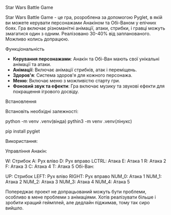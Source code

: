 Star Wars Battle Game

Star Wars Battle Game - це гра, розроблена за допомогою Pyglet, в якій ви можете керувати персонажами Анакіном та Обі-Ваном у епічних боях. Гра включає різноманітні анімації, атаки, стрибки, і гравці можуть змагатися один з одним.
Реалізовано 30-40% від запланованого. Можливо колись допрацюю.

Функціональність

- **Керування персонажами**: Анакін та Обі-Ван мають свої унікальні анімації та атаки.
- **Анімації**: Включає анімації стрибків, атак і переміщень.
- **Здоров'я**: Система здоров'я для кожного персонажа.
- **Меню**: Включає меню з можливістю старту гри.
- **Фоновий звук та ефекти**: Гра включає музику та звукові ефекти для покращення ігрового досвіду.

Встановлення

Встановіть необхідні залежності:

python -m venv .venv(вінда)
pythin3 -m venv .venv(лінукс)

pip install pyglet

Використання:

Управління
Анакін:

W: Стрибок
A: Рух вліво
D: Рух вправо
LCTRL: Атака
E: Атака 1
R: Атака 2
F: Атака 3
C: Атака 4
T: Атака 5
Обі-Ван:

UP: Стрибок
LEFT: Рух вліво
RIGHT: Рух вправо
NUM_0: Атака 1
NUM_1: Атака 2
NUM_2: Атака 3
NUM_3: Атака 4
NUM_4: Атака 5

Попереджає проект не допрацьований можуть бути проблеми, особливо в мене проблеми з анімаціями.
Хотів реалізувати більше і зробити кращий геймплей, але дедлайн піджимав, тому так сиро вийшло.
